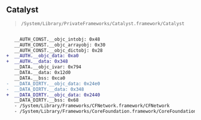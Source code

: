 ## Catalyst

> `/System/Library/PrivateFrameworks/Catalyst.framework/Catalyst`

```diff

   __AUTH_CONST.__objc_intobj: 0x48
   __AUTH_CONST.__objc_arrayobj: 0x30
   __AUTH_CONST.__objc_dictobj: 0x28
+  __AUTH.__objc_data: 0xa0
+  __AUTH.__data: 0x348
   __DATA.__objc_ivar: 0x794
   __DATA.__data: 0x12d0
   __DATA.__bss: 0xca0
-  __DATA_DIRTY.__objc_data: 0x24e0
-  __DATA_DIRTY.__data: 0x348
+  __DATA_DIRTY.__objc_data: 0x2440
   __DATA_DIRTY.__bss: 0x68
   - /System/Library/Frameworks/CFNetwork.framework/CFNetwork
   - /System/Library/Frameworks/CoreFoundation.framework/CoreFoundation

```
